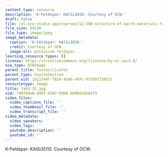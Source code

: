 ```yaml
---
content_type: resource
description: 'K-Feldspar: KAlSi3O10. Courtesy of OCW.'
draft: false
file: /ol-ocw-studio-app/courses/12-108-structure-of-earth-materials-fall-2004/7d0f0de0dddfd1076960660041d2b4f3_lab3-32.jpg
file_size: 34130
file_type: image/jpeg
image_metadata:
  caption: 'K-Feldspar: KAlSi3O10.'
  credit: Courtesy of OCW.
  image-alt: potassium feldspar.
learning_resource_types: []
license: https://creativecommons.org/licenses/by-nc-sa/4.0/
ocw_type: OCWImage
parent_title: Tectosilicates
parent_type: CourseSection
parent_uid: 1b117e4f-f810-43eb-e97c-97305f139151
resourcetype: Image
title: lab3-32.jpg
uid: 7d0f0de0-dddf-d107-6960-660041d2b4f3
video_files:
  video_captions_file: ''
  video_thumbnail_file: ''
  video_transcript_file: ''
video_metadata:
  video_speakers: ''
  video_tags: ''
  youtube_description: ''
  youtube_id: ''
---
```

K-Feldspar: KAlSi3O10. Courtesy of OCW.